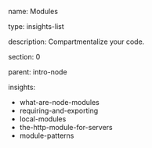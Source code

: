 name: Modules

type: insights-list

description: Compartmentalize your code. 

section: 0

parent: intro-node

insights:
  - what-are-node-modules
  - requiring-and-exporting
  - local-modules
  - the-http-module-for-servers
  - module-patterns

